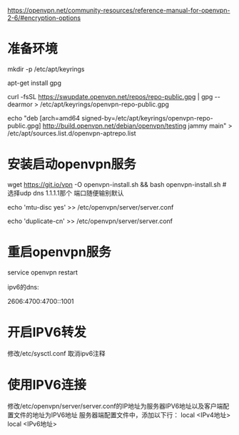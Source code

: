 https://openvpn.net/community-resources/reference-manual-for-openvpn-2-6/#encryption-options

# 准备环境

mkdir -p /etc/apt/keyrings

apt-get install gpg

curl -fsSL https://swupdate.openvpn.net/repos/repo-public.gpg | gpg --dearmor > /etc/apt/keyrings/openvpn-repo-public.gpg

echo "deb [arch=amd64 signed-by=/etc/apt/keyrings/openvpn-repo-public.gpg] http://build.openvpn.net/debian/openvpn/testing jammy main" > /etc/apt/sources.list.d/openvpn-aptrepo.list

# 安装启动openvpn服务

wget https://git.io/vpn -O openvpn-install.sh && bash openvpn-install.sh             \# 选择udp dns 1.1.1.1那个 端口随便输别默认

echo 'mtu-disc yes' >> /etc/openvpn/server/server.conf

echo 'duplicate-cn' >> /etc/openvpn/server/server.conf

# 重启openvpn服务

service openvpn restart

ipv6的dns:

2606:4700:4700::1001


# 开启IPV6转发

修改/etc/sysctl.conf 取消ipv6注释


# 使用IPV6连接

修改/etc/openvpn/server/server.conf的IP地址为服务器IPV6地址以及客户端配置文件的地址为IPV6地址
服务器端配置文件中，添加以下行：
local <IPv4地址>
local <IPv6地址>

